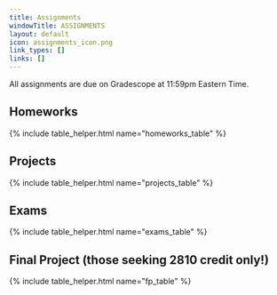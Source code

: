 ```yaml
---
title: Assignments
windowTitle: ASSIGNMENTS
layout: default
icon: assignments_icon.png
link_types: []
links: []
---
```


<!-- # {{ page.title }} -->

All assignments are due on Gradescope at 11:59pm Eastern Time.

## Homeworks

{% include table_helper.html name="homeworks_table" %}

## Projects

{% include table_helper.html name="projects_table" %}

## Exams

{% include table_helper.html name="exams_table" %}

## Final Project (those seeking 2810 credit only!)

{% include table_helper.html name="fp_table" %}
